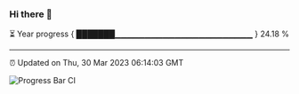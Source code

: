 ### Hi there 👋

⏳ Year progress { ███████▁▁▁▁▁▁▁▁▁▁▁▁▁▁▁▁▁▁▁▁▁▁▁ } 24.18 %

---

⏰ Updated on Thu, 30 Mar 2023 06:14:03 GMT

![Progress Bar CI](https://github.com/liununu/liununu/workflows/Progress%20Bar%20CI/badge.svg)
